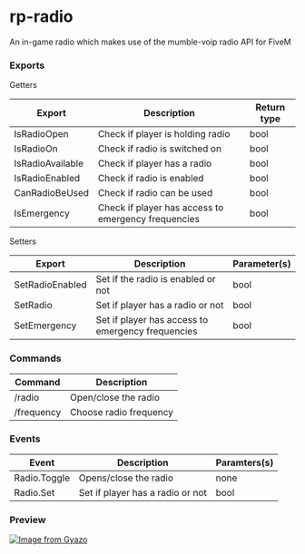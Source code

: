 # rp-radio
An in-game radio which makes use of the mumble-voip radio API for FiveM

### Exports
Getters

| Export           | Description                                         | Return type |
| ---------------- | --------------------------------------------------- | ----------- |
| IsRadioOpen      | Check if player is holding radio                    | bool        |
| IsRadioOn        | Check if radio is switched on                       | bool        |
| IsRadioAvailable | Check if player has a radio                         | bool        |
| IsRadioEnabled   | Check if radio is enabled                           | bool        |
| CanRadioBeUsed   | Check if radio can be used                          | bool        |
| IsEmergency      | Check if player has access to emergency frequencies | bool        |

Setters
 
| Export           | Description                                         | Parameter(s) |
| ---------------- | --------------------------------------------------- | ------------ |
| SetRadioEnabled  | Set if the radio is enabled or not                  | bool         |
| SetRadio         | Set if player has a radio or not                    | bool         |
| SetEmergency     | Set if player has access to emergency frequencies   | bool         |

### Commands

| Command    | Description              |
| ---------- | ------------------------ |
| /radio     | Open/close the radio     |
| /frequency | Choose radio frequency   |

### Events

| Event        | Description                      | Paramters(s)           |
| ------------ | -------------------------------- | ---------------------- |
| Radio.Toggle | Opens/close the radio            | none                   |
| Radio.Set    | Set if player has a radio or not | bool                   |

### Preview

[![Image from Gyazo](https://i.gyazo.com/798085b3fae66bd2452b8844a10375b4.gif)](https://gyazo.com/798085b3fae66bd2452b8844a10375b4)
